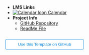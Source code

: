 - **LMS Links**
- [![Calendar Icon](https://icongr.am/fontawesome/calendar.svg?size=16&color=808080) Calendar](https://canvas.sfu.ca/calendar)
- **Project Info**
  - [GitHub Repository](https://github.com/hibbitts-design/docsify-open-multicourse-starter-kit/)
  - [ReadMe File](https://github.com/hibbitts-design/docsify-open-multicourse-starter-kit/blob/main/README.md)

<form action="https://github.com/hibbitts-design/docsify-open-multicourse-starter-kit/generate" target="_blank">
  <input type="submit" value="Use this Template on GitHub" style="cursor: pointer;margin-top:12px;padding:8px;background-color:#FFFFFF;border:1px solid #0B87DA;border-radius:.25rem;color:#0B87DA;display:inline-block;text-align:center;text-decoration:none;width:250px;-webkit-text-size-adjust:none;mso-hide:all;" />
</form>
